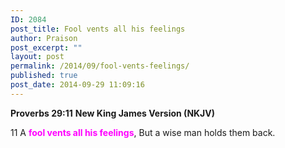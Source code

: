```yaml
---
ID: 2084
post_title: Fool vents all his feelings
author: Praison
post_excerpt: ""
layout: post
permalink: /2014/09/fool-vents-feelings/
published: true
post_date: 2014-09-29 11:09:16
---
```

<strong>Proverbs 29:11</strong>
<strong> New King James Version (NKJV)</strong>

11 A <span style="color: #ff00ff;"><strong>fool vents all his feelings</strong></span>,
But a wise man holds them back.